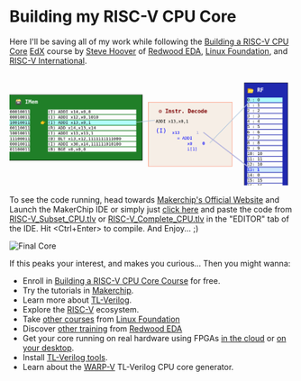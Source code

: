 # Building my RISC-V CPU Core

Here I'll be saving all of my work while following the [Building a RISC-V CPU Core](https://www.edx.org/course/building-a-risc-v-cpu-core) [EdX](https://edx.org/) course by [Steve Hoover](https://www.linkedin.com/in/steve-hoover-a44b607/) of [Redwood EDA](https://redwoodeda.com), [Linux Foundation](https://www.linuxfoundation.org/), and [RISC-V International](https://riscv.org).

![VIZ](lib/LF_VIZ.png)

To see the code running, head towards [Makerchip's Official Website](http://makerchip.com/) and Launch the MakerChip IDE or simply just [click here](http://makerchip.com/sandbox/) and paste the code from [RISC-V_Subset_CPU.tlv](RISC-V_Subset_CPU.tlv) or [RISC-V_Complete_CPU.tlv](RISC-V_Complete_CPU.tlv) in the "EDITOR" tab of the IDE. Hit <Ctrl+Enter> to compile. And Enjoy... ;)

![Final Core](lib/riscv.svg)



If this peaks your interest, and makes you curious... Then you might wanna:
  - Enroll in [Building a RISC-V CPU Core Course](https://www.edx.org/course/building-a-risc-v-cpu-core) for free.
  - Try the tutorials in [Makerchip](https://makerchip.com).
  - Learn more about [TL-Verilog](https://redwoodeda.com/tl-verilog).
  - Explore the [RISC-V](https://riscv.org) ecosystem.
  - Take [other courses](https://training.linuxfoundation.org/full-catalog/) from [Linux Foundation](https://www.linuxfoundation.org/)
  - Discover [other training](https://www.redwoodeda.com/publications) from [Redwood EDA](https://redwoodeda.com)
  - Get your core running on real hardware using FPGAs [in the cloud](https://github.com/stevehoover/1st-CLaaS) or [on your desktop](https://github.com/shivanishah269/risc-v-core/).
  - Install [TL-Verilog tools](https://www.redwoodeda.com/products).
  - Learn about the [WARP-V](https://github.com/stevehoover/warp-v) TL-Verilog CPU core generator.

